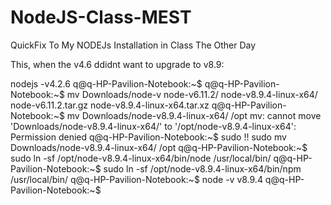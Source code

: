 # NodeJS-Class-MEST
QuickFix To My NODEJs Installation in Class The Other Day



This, when the v4.6 ddidnt want to upgrade to v8.9:

nodejs -v4.2.6
q@q-HP-Pavilion-Notebook:~$ 
q@q-HP-Pavilion-Notebook:~$ mv Downloads/node-v
node-v6.11.2/                 node-v8.9.4-linux-x64/
node-v6.11.2.tar.gz           node-v8.9.4-linux-x64.tar.xz
q@q-HP-Pavilion-Notebook:~$ mv Downloads/node-v8.9.4-linux-x64/ /opt
mv: cannot move 'Downloads/node-v8.9.4-linux-x64/' to '/opt/node-v8.9.4-linux-x64': Permission denied
q@q-HP-Pavilion-Notebook:~$ sudo !!
sudo mv Downloads/node-v8.9.4-linux-x64/ /opt
q@q-HP-Pavilion-Notebook:~$ sudo ln -sf /opt/node-v8.9.4-linux-x64/bin/node /usr/local/bin/
q@q-HP-Pavilion-Notebook:~$ sudo ln -sf /opt/node-v8.9.4-linux-x64/bin/npm /usr/local/bin/
q@q-HP-Pavilion-Notebook:~$ node -v
v8.9.4
q@q-HP-Pavilion-Notebook:~$ 


